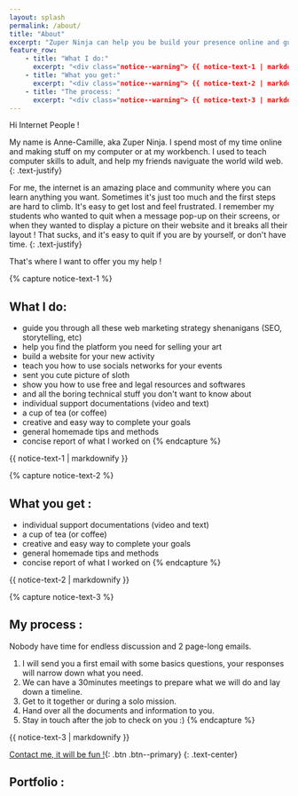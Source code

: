 ```yaml
---
layout: splash
permalink: /about/
title: "About"
excerpt: "Zuper Ninja can help you be build your presence online and guide you through the world wild web"
feature_row:
    - title: "What I do:"
      excerpt: "<div class="notice--warning"> {{ notice-text-1 | markdownify }}</div>"
    - title: "What you get:"
      excerpt: "<div class="notice--warning"> {{ notice-text-2 | markdownify }}</div>"
    - title: "The process: "
      excerpt: "<div class="notice--warning"> {{ notice-text-3 | markdownify }}</div>"
---
```


Hi Internet People !


My name is Anne-Camille, aka Zuper Ninja. I spend most of my time online and making stuff on my computer or at my workbench. 
I used to teach computer skills to adult, and help my friends naviguate the world wild web. 
{: .text-justify}

For me, the internet is an amazing place and community where you can learn anything you want. Sometimes it's just too much and the first steps are hard to climb. It's easy to get lost and feel  frustrated. I remember my students who wanted to quit when a message pop-up on their screens, or when they wanted to display a picture on their website and it breaks all their layout ! That sucks, and it's easy to quit if you are by yourself, or don't have time.
{: .text-justify}

That's where I want to offer you my help ! 

{% capture notice-text-1 %}
## What I do: 
- guide you through all these web marketing strategy shenanigans (SEO, storytelling, etc)
- help you find the platform you need for selling your art
- build a website for your new activity
- teach you how to use socials networks for your events
- sent you cute picture of sloth
- show you how to use free and legal resources and softwares
- and all the boring technical stuff you don't want to know about
- individual support documentations (video and text) 
- a cup of tea (or coffee)
- creative and easy way to complete your goals
- general homemade tips and methods
- concise report of what I worked on
{% endcapture %}

<div class="notice--warning">
  {{ notice-text-1 | markdownify }}
</div>

{% capture notice-text-2 %}
## What you get : 
- individual support documentations (video and text) 
- a cup of tea (or coffee)
- creative and easy way to complete your goals
- general homemade tips and methods
- concise report of what I worked on
{% endcapture %}

<div class="notice--success">
  {{ notice-text-2 | markdownify }}
</div>

{% capture notice-text-3 %}
## My process : 
Nobody have time for endless discussion and 2 page-long emails. 
1. I will send you a first email with some basics questions, your responses will narrow down what you need. 
2. We can have a 30minutes meetings to prepare what we will do and lay down a timeline. 
3. Get to it together or during a solo mission.
4. Hand over all the documents and information to you.
5. Stay in touch after the job to check on you :)
{% endcapture %}


<div class="notice--info">
  {{ notice-text-3 | markdownify }}
</div>


[Contact me, it will be fun !](#link){: .btn .btn--primary}
{: .text-center}

## Portfolio : 









